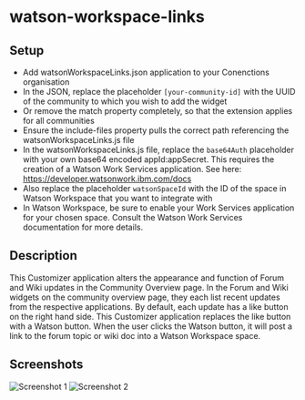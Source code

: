 # watson-workspace-links

## Setup
- Add watsonWorkspaceLinks.json application to your Conenctions organisation
- In the JSON, replace the placeholder `[your-community-id]` with the UUID of the community to which you wish to add the widget
- Or remove the match property completely, so that the extension applies for all communities
- Ensure the include-files property pulls the correct path referencing the watsonWorkspaceLinks.js file
- In the watsonWorkspaceLinks.js file, replace the `base64Auth` placeholder with your own base64 encoded appId:appSecret. This requires the creation of a Watson Work Services application. See here: https://developer.watsonwork.ibm.com/docs
- Also replace the placeholder `watsonSpaceId` with the ID of the space in Watson Workspace that you want to integrate with
- In Watson Workspace, be sure to enable your Work Services application for your chosen space. Consult the Watson Work Services documentation for more details.

## Description
This Customizer application alters the appearance and function of Forum and Wiki updates in the Community Overview page. In the Forum and Wiki widgets on the community overview page, they each list recent updates from the respective applications. By default, each update has a like button on the right hand side. This Customizer application replaces the like button with a Watson button. When the user clicks the Watson button, it will post a link to the forum topic or wiki doc into a Watson Workspace space.

## Screenshots

![Screenshot 1](https://ibm.box.com/shared/static/g71b6rhjejrxodnr5fyo2w81shcr3g4i.png)
![Screenshot 2](https://ibm.box.com/shared/static/q2x80jdnuasga8dao17jnmwfp6jhtw01.png)

